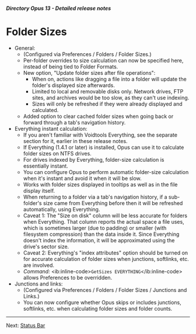 ##### Directory Opus 13 - Detailed release notes

# Folder Sizes

- General:
  - (Configured via Preferences / Folders / Folder Sizes.)
  - Per-folder overrides to size calculation can now be specified here, instead of being tied to Folder Formats.
  - New option, "Update folder sizes after file operations":
    - When on, actions like dragging a file into a folder will update the folder's displayed size afterwards.
    - Limited to local and removable disks only. Network drives, FTP sites, and archives would be too slow, as they can't use indexing.
    - Sizes will only be refreshed if they were already displayed and calculated.
  - Added option to clear cached folder sizes when going back or forward through a tab's navigation history.
- Everything instant calculation:
  - If you aren't familiar with Voidtools Everything, see the separate section for it, earlier in these release notes.
  - If Everything (1.4.1 or later) is installed, Opus can use it to calculate folder sizes on NTFS drives.
  - For drives indexed by Everything, folder-size calculation is essentially instant.
  - You can configure Opus to perform automatic folder-size calculation when it's instant and avoid it when it will be slow.
  - Works with folder sizes displayed in tooltips as well as in the file display itself.
  - When returning to a folder via a tab's navigation history, if a sub-folder's size came from Everything before then it will be refreshed automatically, using Everything.
  - Caveat 1: The "Size on disk" column will be less accurate for folders when Everything. That column reports the actual space a file uses, which is sometimes larger (due to padding) or smaller (with filesystem compression) than the data inside it. Since Everything doesn't index the information, it will be approximated using the drive's sector size.
  - Caveat 2: Everything's "index attributes" option should be turned on for accurate calculation of folder sizes when junctions, softlinks, etc. are involved.
  - *Command:* \<ib:inline-code\>`GetSizes EVERYTHING`\</ib:inline-code\> allows Preferences to be overridden.
- Junctions and links:
  - (Configured via Preferences / Folders / Folder Sizes / Junctions and Links.)
  - You can now configure whether Opus skips or includes junctions, softlinks, etc. when calculating folder sizes and folder counts.

------------------------------------------------------------------------

Next: [Status Bar](/Manual/release_history/opus13_detailed/status_bar.md)
